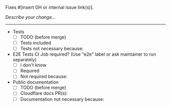 Fixes #[insert GH or internal issue link(s)].

_Describe your change..._

---

- Tests
  - [ ] TODO (before merge)
  - [ ] Tests included
  - [ ] Tests not necessary because:
- E2E Tests CI Job required? (Use "e2e" label or ask maintainer to run separately)
  - [ ] I don't know
  - [ ] Required
  - [ ] Not required because:
- Public documentation
  - [ ] TODO (before merge)
  - [ ] Cloudflare docs PR(s): <!--e.g. <https://github.com/cloudflare/cloudflare-docs/pull/>...-->
  - [ ] Documentation not necessary because:

<!--
Have you read our [Contributing guide](https://github.com/cloudflare/workers-sdk/blob/main/CONTRIBUTING.md)?
In particular, for non-trivial changes, please always engage on the issue or create a discussion or feature request issue first before writing your code.
-->
